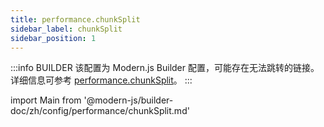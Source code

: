 ```yaml
---
title: performance.chunkSplit
sidebar_label: chunkSplit
sidebar_position: 1
---
```


:::info BUILDER
该配置为 Modern.js Builder 配置，可能存在无法跳转的链接。详细信息可参考 [performance.chunkSplit](https://modernjs.dev/builder/zh/api/config-performance.html#performance-chunksplit)。
:::

import Main from '@modern-js/builder-doc/zh/config/performance/chunkSplit.md'

<Main />
